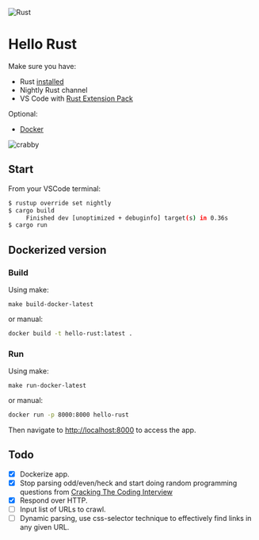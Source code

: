 ![Rust](https://github.com/tmsteem82dev/hello-rust/workflows/Rust/badge.svg)

# Hello Rust
Make sure you have: 
- Rust [installed][rustInstall]
- Nightly Rust channel
- VS Code with [Rust Extension Pack][vsExtPck]

Optional:
- [Docker](https://hub.docker.com/)

![crabby](https://mir-s3-cdn-cf.behance.net/project_modules/disp/7df0bd42774743.57ee5f32bd76e.gif)

## Start

From your VSCode terminal:

```sh
$ rustup override set nightly
$ cargo build
     Finished dev [unoptimized + debuginfo] target(s) in 0.36s
$ cargo run
```

## Dockerized version

### Build

Using make:

```make
make build-docker-latest
```

or manual:

```sh
docker build -t hello-rust:latest .
```

### Run

Using make:

```make
make run-docker-latest
```

or manual:

```sh
docker run -p 8000:8000 hello-rust
````

Then navigate to <http://localhost:8000> to access the app.

## Todo

- [x] Dockerize app.
- [x] Stop parsing odd/even/heck and start doing random programming questions from [Cracking The Coding Interview][interviewcrack]
- [x] Respond over HTTP.
- [ ] Input list of URLs to crawl.
- [ ] Dynamic parsing, use css-selector technique to effectively find links in any given URL.

[rustInstall]: <https://www.rust-lang.org/tools/install>
[vsExtPck]: <https://marketplace.visualstudio.com/items?itemName=swellaby.rust-pack>
[interviewcrack]: <https://leonmercanti.com/books/personal-development/Cracking%20the%20Coding%20Interview%20189%20Programming%20Questions%20and%20Solutions.pdf>
